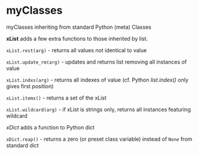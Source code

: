 # myClasses
myClasses inheriting from standard Python (meta) Classes


**xList** adds a few extra functions to those inherited by list. 

`xList.rest(arg)` - returns all values not identical to value

`xList.update_rm(arg)` - updates and returns list removing all instances of value

`xList.indxs(arg)` - returns all indexes of value (cf. Python *list.index()* only gives first position)

`xList.items()` - returns a set of the xList

`xList.wildcard(arg)` - if xList is strings only, returns all instances featuring wildcard 




*xDict* adds a function to Python dict

`xDict.reap()` - returns a zero (or preset class variable) instead of `None` from standard dict
